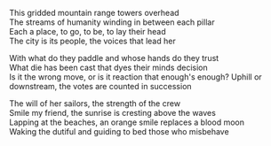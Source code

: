 This gridded mountain range towers overhead  
The streams of humanity winding in between each pillar  
Each a place, to go, to be, to lay their head  
The city is its people, the voices that lead her  

With what do they paddle and whose hands do they trust   
What die has been cast that dyes their minds decision  
Is it the wrong move, or is it reaction that enough's enough? 
Uphill or downstream, the votes are counted in succession  

The will of her sailors, the strength of the crew  
Smile my friend, the sunrise is cresting above the waves  
Lapping at the beaches, an orange smile replaces a blood moon  
Waking the dutiful and guiding to bed those who misbehave


